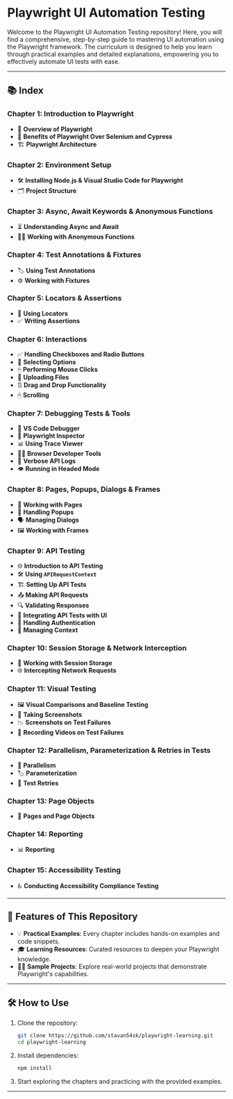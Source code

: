 # Playwright UI Automation Testing 

Welcome to the Playwright UI Automation Testing repository! Here, you will find a comprehensive, step-by-step guide to mastering UI automation using the Playwright framework. The curriculum is designed to help you learn through practical examples and detailed explanations, empowering you to effectively automate UI tests with ease.

---

## 📚 Index

### Chapter 1: Introduction to Playwright
- 🚀 **Overview of Playwright**
- 🔄 **Benefits of Playwright Over Selenium and Cypress**
- 🏗️ **Playwright Architecture**

### Chapter 2: Environment Setup
- 🛠 **Installing Node.js & Visual Studio Code for Playwright**
- 🗂 **Project Structure**

### Chapter 3: Async, Await Keywords & Anonymous Functions
- ⏳ **Understanding Async and Await**
- 🕵️‍♂️ **Working with Anonymous Functions**

### Chapter 4: Test Annotations & Fixtures
- 🏷 **Using Test Annotations**
- ⚙️ **Working with Fixtures**

### Chapter 5: Locators & Assertions
- 📍 **Using Locators**
- ✅ **Writing Assertions**

### Chapter 6: Interactions
- ✅ **Handling Checkboxes and Radio Buttons**
- 🔽 **Selecting Options**
- 🖱 **Performing Mouse Clicks**
- 📁 **Uploading Files**
- 🔃 **Drag and Drop Functionality**
- 🖱 **Scrolling**

### Chapter 7: Debugging Tests & Tools
- 🐞 **VS Code Debugger**
- 🔎 **Playwright Inspector**
- 📊 **Using Trace Viewer**
- 🧑‍💻 **Browser Developer Tools**
- 📜 **Verbose API Logs**
- 👁 **Running in Headed Mode**

### Chapter 8: Pages, Popups, Dialogs & Frames
- 📄 **Working with Pages**
- 🔔 **Handling Popups**
- 🗣 **Managing Dialogs**
- 🖼 **Working with Frames**

### Chapter 9: API Testing
- 🌐 **Introduction to API Testing**
- 🛠 **Using `APIRequestContext`**
- 🏗 **Setting Up API Tests**
- 📤 **Making API Requests**
- 🔍 **Validating Responses**
- 🧩 **Integrating API Tests with UI**
- 🔑 **Handling Authentication**
- 📂 **Managing Context**

### Chapter 10: Session Storage & Network Interception
- 💾 **Working with Session Storage**
- 🌐 **Intercepting Network Requests**

### Chapter 11: Visual Testing
- 🖼 **Visual Comparisons and Baseline Testing**
- 📸 **Taking Screenshots**
- 📉 **Screenshots on Test Failures**
- 🎥 **Recording Videos on Test Failures**

### Chapter 12: Parallelism, Parameterization & Retries in Tests
- 🔀 **Parallelism**
- 🏷 **Parameterization**
- 🔄 **Test Retries**

### Chapter 13: Page Objects
- 📝 **Pages and Page Objects**

### Chapter 14: Reporting
- 📊 **Reporting**

### Chapter 15: Accessibility Testing
- ♿ **Conducting Accessibility Compliance Testing**

---

## 🌟 Features of This Repository
- 💡 **Practical Examples**: Every chapter includes hands-on examples and code snippets.
- 🎓 **Learning Resources**: Curated resources to deepen your Playwright knowledge.
- 🧑‍💻 **Sample Projects**: Explore real-world projects that demonstrate Playwright's capabilities.

---

## 🛠 How to Use

1. Clone the repository:
    ```bash
    git clone https://github.com/stavan54sk/playwright-learning.git
    cd playwright-learning
    ```

2. Install dependencies:
    ```bash
    npm install
    ```

3. Start exploring the chapters and practicing with the provided examples.

---
